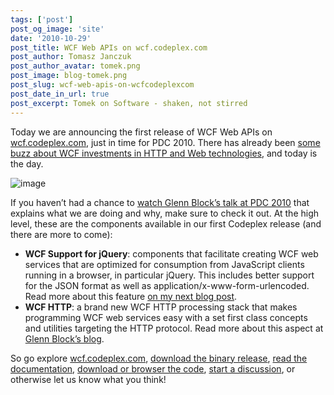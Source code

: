 ```yaml
---
tags: ['post']
post_og_image: 'site'
date: '2010-10-29'  
post_title: WCF Web APIs on wcf.codeplex.com
post_author: Tomasz Janczuk
post_author_avatar: tomek.png
post_image: blog-tomek.png
post_slug: wcf-web-apis-on-wcfcodeplexcom
post_date_in_url: true
post_excerpt: Tomek on Software - shaken, not stirred
---
```





Today we are announcing the first release of WCF Web APIs on [wcf.codeplex.com](http://wcf.codeplex.com), just in time for PDC 2010. There has already been [some buzz about WCF investments in HTTP and Web technologies](http://www.infoq.com/news/2010/10/WCF-REST), and today is the day.   

 ![image](http://lh6.ggpht.com/_NUp_nWDyyvI/TMr9etfBKPI/AAAAAAAABm8/QvffvPB5Qck/image1.png?imgmax=800)  

If you haven’t had a chance to [watch Glenn Block’s talk at PDC 2010](http://player.microsoftpdc.com/Session/17a9e09f-4af1-4ef3-8a5a-ebf1e9bd9c8e) that explains what we are doing and why, make sure to check it out. At the high level, these are the components available in our first Codeplex release (and there are more to come):   

* **WCF Support for jQuery**: components that facilitate creating WCF web services that are optimized for consumption from JavaScript clients running in a browser, in particular jQuery. This includes better support for the JSON format as well as application/x-www-form-urlencoded. Read more about this feature [on my next blog post](http://tomasz.janczuk.org/2010/10/wcf-support-for-jquery-on.html).  
* **WCF HTTP**: a brand new WCF HTTP processing stack that makes programming WCF web services easy with a set first class concepts and utilities targeting the HTTP protocol. Read more about this aspect at [Glenn Block’s blog](http://blogs.msdn.com/b/gblock/archive/2010/11/01/wcf-web-apis-http-your-way.aspx).  
  

So go explore [wcf.codeplex.com](http://wcf.codeplex.com/), [download the binary release](http://wcf.codeplex.com/releases), [read the documentation](http://wcf.codeplex.com/documentation), [download or browser the code](http://wcf.codeplex.com/SourceControl/list/changesets), [start a discussion](http://wcf.codeplex.com/discussions), or otherwise let us know what you think!  